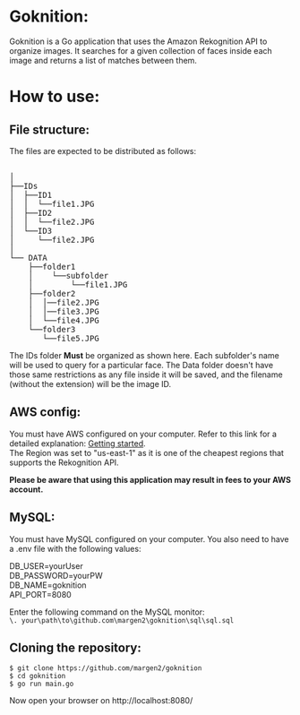 # Goknition:

Goknition is a Go application that uses the Amazon Rekognition API to organize images. It searches for a given collection of faces inside each image and returns a list of matches between them.
  
# How to use:  

## File structure:  


The files are expected to be distributed as follows:    

<pre>      
│
├──IDs                   
│  ├──ID1
│  │  └──file1.JPG   
│  ├──ID2
│  │  └──file2.JPG
│  └──ID3
│     └──file2.JPG
│
└── DATA
    ├──folder1
    │    └──subfolder
    │        └──file1.JPG     
    ├──folder2
    │  │──file2.JPG
    │  │──file3.JPG
    │  └──file4.JPG
    └──folder3
       └──file5.JPG 
</pre>  
  

The IDs folder **Must** be organized as shown here. Each subfolder's name will be used to query for a particular face. The Data folder doesn't have those same restrictions as any file inside it will be saved, and the filename (without the extension) will be the image ID.


## AWS config:  

You must have AWS configured on your computer. Refer to this link for a detailed explanation: [Getting started](https://aws.amazon.com/getting-started/).  
The Region was set to "us-east-1" as it is one of the cheapest regions that supports the Rekognition API.  
  
**Please be aware that using this application may result in fees to your AWS account.**

## MySQL:
You must have MySQL configured on your computer. You also need to have a .env file with the following values:  

DB_USER=yourUser  
DB_PASSWORD=yourPW    
DB_NAME=goknition  
API_PORT=8080  

Enter the following command on the MySQL monitor:  
`
\. your\path\to\github.com\margen2\goknition\sql\sql.sql
`  

## Cloning the repository:  
`$ git clone https://github.com/margen2/goknition`  
`$ cd goknition`  
`$ go run main.go`  
  
Now open your browser on http://localhost:8080/
